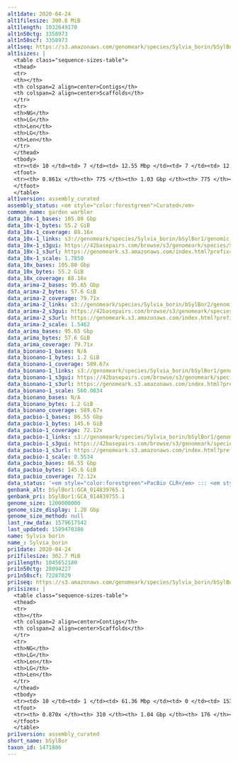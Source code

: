 ```yaml
---
alt1date: 2020-04-24
alt1filesize: 300.8 MiB
alt1length: 1032649170
alt1n50ctg: 3358973
alt1n50scf: 3358973
alt1seq: https://s3.amazonaws.com/genomeark/species/Sylvia_borin/bSylBor1/assembly_curated/bSylBor1.alt.cur.20200424.fasta.gz
alt1sizes: |
  <table class="sequence-sizes-table">
  <thead>
  <tr>
  <th></th>
  <th colspan=2 align=center>Contigs</th>
  <th colspan=2 align=center>Scaffolds</th>
  </tr>
  <tr>
  <th>NG</th>
  <th>LG</th>
  <th>Len</th>
  <th>LG</th>
  <th>Len</th>
  </tr>
  </thead>
  <tbody>
  <tr><td> 10 </td><td> 7 </td><td> 12.55 Mbp </td><td> 7 </td><td> 12.55 Mbp </td></tr>  <tr><td> 20 </td><td> 17 </td><td> 9.60 Mbp </td><td> 17 </td><td> 9.60 Mbp </td></tr>  <tr><td> 30 </td><td> 32 </td><td> 7.10 Mbp </td><td> 32 </td><td> 7.10 Mbp </td></tr>  <tr><td> 40 </td><td> 53 </td><td> 5.09 Mbp </td><td> 53 </td><td> 5.09 Mbp </td></tr>  <tr style="background-color:#cccccc;"><td> 50 </td><td> 82 </td><td> 3.36 Mbp </td><td> 82 </td><td> 3.36 Mbp </td></tr>  <tr><td> 60 </td><td> 126 </td><td> 2.20 Mbp </td><td> 126 </td><td> 2.20 Mbp </td></tr>  <tr><td> 70 </td><td> 201 </td><td> 1.20 Mbp </td><td> 201 </td><td> 1.20 Mbp </td></tr>  <tr><td> 80 </td><td> 349 </td><td> 0.54 Mbp </td><td> 349 </td><td> 0.54 Mbp </td></tr>  <tr><td> 90 </td><td> 0 </td><td>  </td><td> 0 </td><td>  </td></tr>  <tr><td> 100 </td><td> 0 </td><td>  </td><td> 0 </td><td>  </td></tr>  </tbody>
  <tfoot>
  <tr><th> 0.861x </th><th> 775 </th><th> 1.03 Gbp </th><th> 775 </th><th> 1.03 Gbp </th></tr>
  </tfoot>
  </table>
alt1version: assembly_curated
assembly_status: <em style="color:forestgreen">Curated</em>
common_name: garden warbler
data_10x-1_bases: 105.80 Gbp
data_10x-1_bytes: 55.2 GiB
data_10x-1_coverage: 88.16x
data_10x-1_links: s3://genomeark/species/Sylvia_borin/bSylBor1/genomic_data/10x/<br>
data_10x-1_s3gui: https://42basepairs.com/browse/s3/genomeark/species/Sylvia_borin/bSylBor1/genomic_data/10x/
data_10x-1_s3url: https://genomeark.s3.amazonaws.com/index.html?prefix=species/Sylvia_borin/bSylBor1/genomic_data/10x/
data_10x-1_scale: 1.7850
data_10x_bases: 105.80 Gbp
data_10x_bytes: 55.2 GiB
data_10x_coverage: 88.16x
data_arima-2_bases: 95.65 Gbp
data_arima-2_bytes: 57.6 GiB
data_arima-2_coverage: 79.71x
data_arima-2_links: s3://genomeark/species/Sylvia_borin/bSylBor2/genomic_data/arima/<br>
data_arima-2_s3gui: https://42basepairs.com/browse/s3/genomeark/species/Sylvia_borin/bSylBor2/genomic_data/arima/
data_arima-2_s3url: https://genomeark.s3.amazonaws.com/index.html?prefix=species/Sylvia_borin/bSylBor2/genomic_data/arima/
data_arima-2_scale: 1.5462
data_arima_bases: 95.65 Gbp
data_arima_bytes: 57.6 GiB
data_arima_coverage: 79.71x
data_bionano-1_bases: N/A
data_bionano-1_bytes: 1.2 GiB
data_bionano-1_coverage: 589.67x
data_bionano-1_links: s3://genomeark/species/Sylvia_borin/bSylBor1/genomic_data/bionano/<br>
data_bionano-1_s3gui: https://42basepairs.com/browse/s3/genomeark/species/Sylvia_borin/bSylBor1/genomic_data/bionano/
data_bionano-1_s3url: https://genomeark.s3.amazonaws.com/index.html?prefix=species/Sylvia_borin/bSylBor1/genomic_data/bionano/
data_bionano-1_scale: 560.0834
data_bionano_bases: N/A
data_bionano_bytes: 1.2 GiB
data_bionano_coverage: 589.67x
data_pacbio-1_bases: 86.55 Gbp
data_pacbio-1_bytes: 145.6 GiB
data_pacbio-1_coverage: 72.12x
data_pacbio-1_links: s3://genomeark/species/Sylvia_borin/bSylBor1/genomic_data/pacbio/<br>
data_pacbio-1_s3gui: https://42basepairs.com/browse/s3/genomeark/species/Sylvia_borin/bSylBor1/genomic_data/pacbio/
data_pacbio-1_s3url: https://genomeark.s3.amazonaws.com/index.html?prefix=species/Sylvia_borin/bSylBor1/genomic_data/pacbio/
data_pacbio-1_scale: 0.5534
data_pacbio_bases: 86.55 Gbp
data_pacbio_bytes: 145.6 GiB
data_pacbio_coverage: 72.12x
data_status: '<em style="color:forestgreen">PacBio CLR</em> ::: <em style="color:forestgreen">10x</em> ::: <em style="color:forestgreen">Arima</em>'
genbank_alt: bSylBor1:GCA_014839765.1
genbank_pri: bSylBor1:GCA_014839755.1
genome_size: 1200000000
genome_size_display: 1.20 Gbp
genome_size_method: null
last_raw_data: 1579617542
last_updated: 1589470386
name: Sylvia borin
name_: Sylvia_borin
pri1date: 2020-04-24
pri1filesize: 302.7 MiB
pri1length: 1045652180
pri1n50ctg: 28094227
pri1n50scf: 72287029
pri1seq: https://s3.amazonaws.com/genomeark/species/Sylvia_borin/bSylBor1/assembly_curated/bSylBor1.pri.cur.20200424.fasta.gz
pri1sizes: |
  <table class="sequence-sizes-table">
  <thead>
  <tr>
  <th></th>
  <th colspan=2 align=center>Contigs</th>
  <th colspan=2 align=center>Scaffolds</th>
  </tr>
  <tr>
  <th>NG</th>
  <th>LG</th>
  <th>Len</th>
  <th>LG</th>
  <th>Len</th>
  </tr>
  </thead>
  <tbody>
  <tr><td> 10 </td><td> 1 </td><td> 61.36 Mbp </td><td> 0 </td><td> 153.15 Mbp </td></tr>  <tr><td> 20 </td><td> 3 </td><td> 56.36 Mbp </td><td> 1 </td><td> 115.67 Mbp </td></tr>  <tr><td> 30 </td><td> 5 </td><td> 52.70 Mbp </td><td> 2 </td><td> 113.69 Mbp </td></tr>  <tr><td> 40 </td><td> 7 </td><td> 51.92 Mbp </td><td> 4 </td><td> 72.75 Mbp </td></tr>  <tr style="background-color:#cccccc;"><td> 50 </td><td> 11 </td><td style="background-color:#88ff88;"> 28.09 Mbp </td><td> 5 </td><td style="background-color:#88ff88;"> 72.29 Mbp </td></tr>  <tr><td> 60 </td><td> 17 </td><td> 17.89 Mbp </td><td> 8 </td><td> 36.31 Mbp </td></tr>  <tr><td> 70 </td><td> 25 </td><td> 11.09 Mbp </td><td> 12 </td><td> 20.97 Mbp </td></tr>  <tr><td> 80 </td><td> 45 </td><td> 3.87 Mbp </td><td> 20 </td><td> 11.14 Mbp </td></tr>  <tr><td> 90 </td><td> 0 </td><td>  </td><td> 0 </td><td>  </td></tr>  <tr><td> 100 </td><td> 0 </td><td>  </td><td> 0 </td><td>  </td></tr>  </tbody>
  <tfoot>
  <tr><th> 0.870x </th><th> 310 </th><th> 1.04 Gbp </th><th> 176 </th><th> 1.05 Gbp </th></tr>
  </tfoot>
  </table>
pri1version: assembly_curated
short_name: bSylBor
taxon_id: 1471886
---
```

